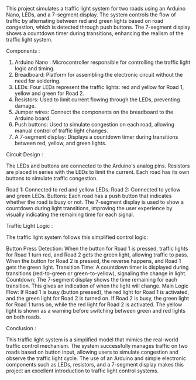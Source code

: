 This project simulates a traffic light system for two roads using an Arduino Nano, LEDs, and a 7-segment display. The system controls the flow of traffic by alternating between red and green lights based on road congestion, which is detected through push buttons. The 7-segment display shows a countdown timer during transitions, enhancing the realism of the traffic light system.

Components :

1. Arduino Nano : Microcontroller responsible for controlling the traffic light logic and timing.
2. Breadboard: Platform for assembling the electronic circuit without the need for soldering.
3. LEDs: Four LEDs represent the traffic lights: red and yellow for Road 1, yellow and green for Road 2.
4. Resistors: Used to limit current flowing through the LEDs, preventing damage.
5. Jumper wires: Connect the components on the breadboard to the Arduino board.
6. Push buttons: Used to simulate congestion on each road, allowing manual control of traffic light changes.
7. A 7-segment display: Displays a countdown timer during transitions between red, yellow, and green lights.

Circuit Design :

The LEDs and buttons are connected to the Arduino's analog pins. Resistors are placed in series with the LEDs to limit the current. Each road has its own buttons to simulate traffic congestion.

Road 1: Connected to red and yellow LEDs.
Road 2: Connected to yellow and green LEDs.
Buttons: Each road has a push button that indicates whether the road is busy or not.
The 7-segment display is used to show a countdown during light transitions, improving the user experience by visually indicating the remaining time for each signal.

Traffic Light Logic :

The traffic light system follows this simplified control logic:

Button Press Detection: When the button for Road 1 is pressed, traffic lights for Road 1 turn red, and Road 2 gets the green light, allowing traffic to pass. When the button for Road 2 is pressed, the reverse happens, and Road 1 gets the green light.
Transition Time: A countdown timer is displayed during transitions (red-to-green or green-to-yellow), signaling the change in light.
Countdown: The 7-segment display shows the time remaining for each transition. This gives an indication of when the light will change.
Main Logic Flow:
If Road 1 is busy (button pressed), the red light for Road 1 is activated, and the green light for Road 2 is turned on.
If Road 2 is busy, the green light for Road 1 turns on, while the red light for Road 2 is activated.
The yellow light is shown as a warning before switching between green and red lights on both roads.

Conclusion :

This traffic light system is a simplified model that mimics the real-world traffic control mechanism. The system successfully manages traffic on two roads based on button input, allowing users to simulate congestion and observe the traffic light cycle. The use of an Arduino and simple electronic components such as LEDs, resistors, and a 7-segment display makes this project an excellent introduction to traffic light control systems.

